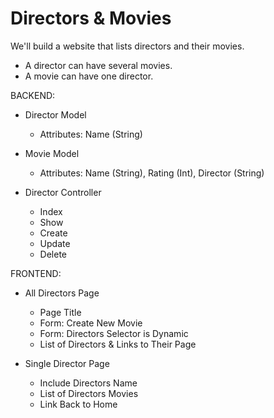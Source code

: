 # Directors & Movies
We'll build a website that lists directors and their movies.

 - A director can have several movies.
 - A movie can have one director.

BACKEND:

- Director Model
  - Attributes: Name (String)

- Movie Model
  - Attributes: Name (String), Rating (Int), Director (String)

- Director Controller
  - Index
  - Show
  - Create
  - Update
  - Delete

FRONTEND:

- All Directors Page
  - Page Title
  - Form: Create New Movie
  - Form: Directors Selector is Dynamic
  - List of Directors & Links to Their Page

- Single Director Page
  - Include Directors Name
  - List of Directors Movies
  - Link Back to Home
